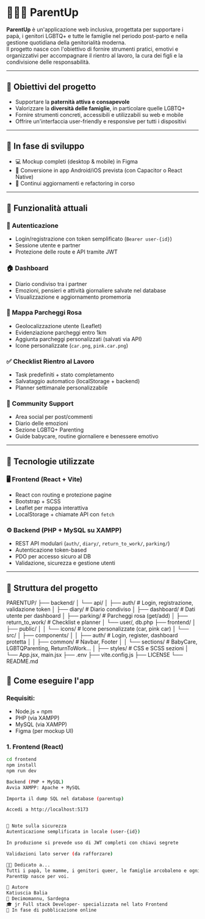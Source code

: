 # 👨‍👨‍👦 ParentUp

**ParentUp** è un'applicazione web inclusiva, progettata per supportare i papà, i genitori LGBTQ+ e tutte le famiglie nel periodo post-parto e nella gestione quotidiana della genitorialità moderna.  
Il progetto nasce con l'obiettivo di fornire strumenti pratici, emotivi e organizzativi per accompagnare il rientro al lavoro, la cura dei figli e la condivisione delle responsabilità.

---

## 🎯 Obiettivi del progetto

- Supportare la **paternità attiva e consapevole**
- Valorizzare la **diversità delle famiglie**, in particolare quelle LGBTQ+
- Fornire strumenti concreti, accessibili e utilizzabili su web e mobile
- Offrire un'interfaccia user-friendly e responsive per tutti i dispositivi

---

## 📲 In fase di sviluppo

- 💻 Mockup completi (desktop & mobile) in Figma
- 📱 Conversione in app Android/iOS prevista (con Capacitor o React Native)
- 🔄 Continui aggiornamenti e refactoring in corso

---

## 🧠 Funzionalità attuali

### 🔐 Autenticazione
- Login/registrazione con token semplificato (`Bearer user-{id}`)
- Sessione utente e partner
- Protezione delle route e API tramite JWT

### 🏠 Dashboard
- Diario condiviso tra i partner
- Emozioni, pensieri e attività giornaliere salvate nel database
- Visualizzazione e aggiornamento promemoria

### 📍 Mappa Parcheggi Rosa
- Geolocalizzazione utente (Leaflet)
- Evidenziazione parcheggi entro 1km
- Aggiunta parcheggi personalizzati (salvati via API)
- Icone personalizzate (`car.png`, `pink.car.png`)

### ✅ Checklist Rientro al Lavoro
- Task predefiniti + stato completamento
- Salvataggio automatico (localStorage + backend)
- Planner settimanale personalizzabile

### 💬 Community Support
- Area social per post/commenti
- Diario delle emozioni
- Sezione LGBTQ+ Parenting
- Guide babycare, routine giornaliere e benessere emotivo

---

## 🧱 Tecnologie utilizzate

### 🖥️ Frontend (React + Vite)
- React con routing e protezione pagine
- Bootstrap + SCSS
- Leaflet per mappa interattiva
- LocalStorage + chiamate API con `fetch`

### ⚙️ Backend (PHP + MySQL su XAMPP)
- REST API modulari (`auth/`, `diary/`, `return_to_work/`, `parking/`)
- Autenticazione token-based
- PDO per accesso sicuro al DB
- Validazione, sicurezza e gestione utenti

---

## 📁 Struttura del progetto

PARENTUP/
├── backend/
│ └── api/
│ ├── auth/ # Login, registrazione, validazione token
│ ├── diary/ # Diario condiviso
│ ├── dashboard/ # Dati utente per dashboard
│ ├── parking/ # Parcheggi rosa (get/add)
│ ├── return_to_work/ # Checklist e planner
│ └── user/, db.php
├── frontend/
│ ├── public/
│ │ └── icons/ # Icone personalizzate (car, pink car)
│ └── src/
│ ├── components/
│ │ ├── auth/ # Login, register, dashboard protetta
│ │ ├── common/ # Navbar, Footer
│ │ └── sections/ # BabyCare, LGBTQParenting, ReturnToWork...
│ ├── styles/ # CSS e SCSS sezioni
│ └── App.jsx, main.jsx
├── .env
├── vite.config.js
├── LICENSE
└── README.md

## 🧪 Come eseguire l'app

### Requisiti:
- Node.js + npm
- PHP (via XAMPP)
- MySQL (via XAMPP)
- Figma (per mockup UI)

### 1. Frontend (React)
```bash
cd frontend
npm install
npm run dev

Backend (PHP + MySQL)
Avvia XAMPP: Apache + MySQL

Importa il dump SQL nel database (parentup)

Accedi a http://localhost:5173


🔐 Note sulla sicurezza
Autenticazione semplificata in locale (user-{id})

In produzione si prevede uso di JWT completi con chiavi segrete

Validazioni lato server (da rafforzare)

🏳️‍🌈 Dedicato a...
Tutti i papà, le mamme, i genitori queer, le famiglie arcobaleno e ogni persona che sceglie l’amore come base per costruire una famiglia.
ParentUp nasce per voi.

👤 Autore
Katiuscia Balia
📍 Decimomannu, Sardegna 
🎓 jr Full stack Developer- specializzata nel lato Frontend
🔗 In fase di pubblicazione online

